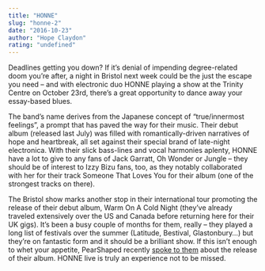 ```yaml
---
title: "HONNE"
slug: "honne-2"
date: "2016-10-23"
author: "Hope Claydon"
rating: "undefined"
---
```


Deadlines getting you down? If it’s denial of impending degree-related doom you’re after, a night in Bristol next week could be the just the escape you need – and with electronic duo HONNE playing a show at the Trinity Centre on October 23rd, there’s a great opportunity to dance away your essay-based blues.

The band’s name derives from the Japanese concept of “true/innermost feelings”, a prompt that has paved the way for their music. Their debut album (released last July) was filled with romantically-driven narratives of hope and heartbreak, all set against their special brand of late-night electronica. With their slick bass-lines and vocal harmonies aplenty, HONNE have a lot to give to any fans of Jack Garratt, Oh Wonder or Jungle – they should be of interest to Izzy Bizu fans, too, as they notably collaborated with her for their track Someone That Loves You for their album (one of the strongest tracks on there).

The Bristol show marks another stop in their international tour promoting the release of their debut album, Warm On A Cold Night (they’ve already traveled extensively over the US and Canada before returning here for their UK gigs). It’s been a busy couple of months for them, really – they played a long list of festivals over the summer (Latitude, Bestival, Glastonbury…) but they’re on fantastic form and it should be a brilliant show. If this isn’t enough to whet your appetite, PearShaped recently [spoke to them](http://pearshapedexeter.com/honne/) about the release of their album. HONNE live is truly an experience not to be missed.
